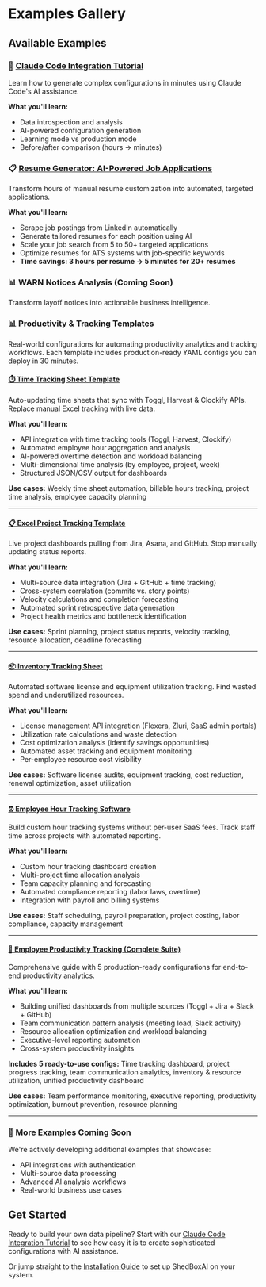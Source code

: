 # Examples Gallery

## Available Examples

### 🚀 [Claude Code Integration Tutorial](/docs/claude-code-integration)
Learn how to generate complex configurations in minutes using Claude Code's AI assistance.

**What you'll learn:**
- Data introspection and analysis
- AI-powered configuration generation
- Learning mode vs production mode
- Before/after comparison (hours → minutes)

### 📋 [Resume Generator: AI-Powered Job Applications](/docs/examples/resume-generator)
Transform hours of manual resume customization into automated, targeted applications.

**What you'll learn:**
- Scrape job postings from LinkedIn automatically
- Generate tailored resumes for each position using AI
- Scale your job search from 5 to 50+ targeted applications
- Optimize resumes for ATS systems with job-specific keywords
- **Time savings: 3 hours per resume → 5 minutes for 20+ resumes**

### 📊 WARN Notices Analysis (Coming Soon)
Transform layoff notices into actionable business intelligence.

### 📊 Productivity & Tracking Templates

Real-world configurations for automating productivity analytics and tracking workflows. Each template includes production-ready YAML configs you can deploy in 30 minutes.

#### [⏱️ Time Tracking Sheet Template](/time-tracking-sheet-template/)
Auto-updating time sheets that sync with Toggl, Harvest & Clockify APIs. Replace manual Excel tracking with live data.

**What you'll learn:**
- API integration with time tracking tools (Toggl, Harvest, Clockify)
- Automated employee hour aggregation and analysis
- AI-powered overtime detection and workload balancing
- Multi-dimensional time analysis (by employee, project, week)
- Structured JSON/CSV output for dashboards

**Use cases:** Weekly time sheet automation, billable hours tracking, project time analysis, employee capacity planning

---

#### [📋 Excel Project Tracking Template](/excel-project-tracking-template/)
Live project dashboards pulling from Jira, Asana, and GitHub. Stop manually updating status reports.

**What you'll learn:**
- Multi-source data integration (Jira + GitHub + time tracking)
- Cross-system correlation (commits vs. story points)
- Velocity calculations and completion forecasting
- Automated sprint retrospective data generation
- Project health metrics and bottleneck identification

**Use cases:** Sprint planning, project status reports, velocity tracking, resource allocation, deadline forecasting

---

#### [📦 Inventory Tracking Sheet](/inventory-tracking-sheet/)
Automated software license and equipment utilization tracking. Find wasted spend and underutilized resources.

**What you'll learn:**
- License management API integration (Flexera, Zluri, SaaS admin portals)
- Utilization rate calculations and waste detection
- Cost optimization analysis (identify savings opportunities)
- Automated asset tracking and equipment monitoring
- Per-employee resource cost visibility

**Use cases:** Software license audits, equipment tracking, cost reduction, renewal optimization, asset utilization

---

#### [⏰ Employee Hour Tracking Software](/employee-hour-tracking-software/)
Build custom hour tracking systems without per-user SaaS fees. Track staff time across projects with automated reporting.

**What you'll learn:**
- Custom hour tracking dashboard creation
- Multi-project time allocation analysis
- Team capacity planning and forecasting
- Automated compliance reporting (labor laws, overtime)
- Integration with payroll and billing systems

**Use cases:** Staff scheduling, payroll preparation, project costing, labor compliance, capacity management

---

#### [💼 Employee Productivity Tracking (Complete Suite)](/employee-productivity-tracking/)
Comprehensive guide with 5 production-ready configurations for end-to-end productivity analytics.

**What you'll learn:**
- Building unified dashboards from multiple sources (Toggl + Jira + Slack + GitHub)
- Team communication pattern analysis (meeting load, Slack activity)
- Resource allocation optimization and workload balancing
- Executive-level reporting automation
- Cross-system productivity insights

**Includes 5 ready-to-use configs:** Time tracking dashboard, project progress tracking, team communication analytics, inventory & resource utilization, unified productivity dashboard

**Use cases:** Team performance monitoring, executive reporting, productivity optimization, burnout prevention, resource planning

---

### 💼 More Examples Coming Soon
We're actively developing additional examples that showcase:
- API integrations with authentication
- Multi-source data processing
- Advanced AI analysis workflows
- Real-world business use cases

## Get Started

Ready to build your own data pipeline? Start with our [Claude Code Integration Tutorial](/docs/claude-code-integration/) to see how easy it is to create sophisticated configurations with AI assistance.

Or jump straight to the [Installation Guide](/docs/getting-started/installation/) to set up ShedBoxAI on your system.